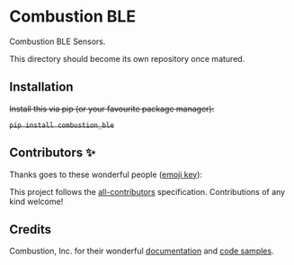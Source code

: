 # Combustion BLE

Combustion BLE Sensors.

This directory should become its own repository once matured.

## Installation

~~Install this via pip (or your favourite package manager):~~

~~`pip install combustion_ble`~~

## Contributors ✨

Thanks goes to these wonderful people ([emoji key](https://allcontributors.org/docs/en/emoji-key)):

<!-- prettier-ignore-start -->
<!-- ALL-CONTRIBUTORS-LIST:START - Do not remove or modify this section -->
<!-- markdownlint-disable -->
<!-- markdownlint-enable -->
<!-- ALL-CONTRIBUTORS-LIST:END -->
<!-- prettier-ignore-end -->

This project follows the [all-contributors](https://github.com/all-contributors/all-contributors) specification. Contributions of any kind welcome!

## Credits

Combustion, Inc. for their wonderful [documentation](https://github.com/combustion-inc/combustion-documentation) and [code samples](https://github.com/combustion-inc/combustion-ios-ble).

